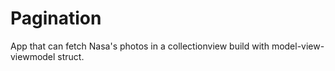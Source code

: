 # Pagination
App that can fetch Nasa's photos in a collectionview build with model-view-viewmodel struct.
